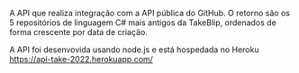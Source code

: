 A API que realiza integração com a API pública do GitHub. O retorno são os 5 repositórios de linguagem C# mais antigos da TakeBlip,
ordenados de forma crescente por data de criação.

A API foi desenvovida usando node.js e está hospedada no Heroku https://api-take-2022.herokuapp.com/
